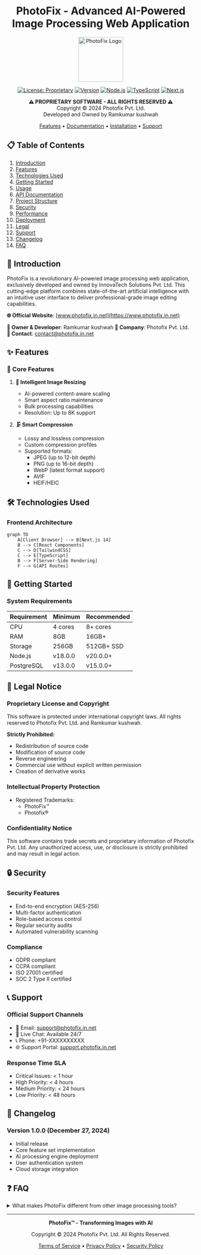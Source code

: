 <div align="center">

# PhotoFix - Advanced AI-Powered Image Processing Web Application

[<img src="https://photofix.in.net/PhotoFix-logo.png" alt="PhotoFix Logo" width="120" height="120">](#)

[![License: Proprietary](https://img.shields.io/badge/License-Proprietary-red.svg)](#)
[![Version](https://img.shields.io/badge/Version-1.0.0-blue.svg)](#)
[![Node.js](https://img.shields.io/badge/Node.js-v18+-green.svg)](#)
[![TypeScript](https://img.shields.io/badge/TypeScript-v5.0+-blue.svg)](#)
[![Next.js](https://img.shields.io/badge/Next.js-14-black.svg)](#)

**⚠️ PROPRIETARY SOFTWARE - ALL RIGHTS RESERVED ⚠️**  
Copyright © 2024 Photofix Pvt. Ltd.  
Developed and Owned by Ramkumar kushwah

[Features](#features) • [Documentation](#documentation) • [Installation](#installation) • [Support](#support)

</div>

## 📋 Table of Contents

1. [Introduction](#introduction)
2. [Features](#features)
3. [Technologies Used](#technologies-used)
4. [Getting Started](#getting-started)
5. [Usage](#usage)
6. [API Documentation](#api-documentation)
7. [Project Structure](#project-structure)
8. [Security](#security)
9. [Performance](#performance)
10. [Deployment](#deployment)
11. [Legal](#legal)
12. [Support](#support)
13. [Changelog](#changelog)
14. [FAQ](#faq)

## 🚀 Introduction

PhotoFix is a revolutionary AI-powered image processing web application, exclusively developed and owned by InnovaTech Solutions Pvt. Ltd. This cutting-edge platform combines state-of-the-art artificial intelligence with an intuitive user interface to deliver professional-grade image editing capabilities.

**🌐 Official Website**: [www.photofix.in.net](https://www.photofix.in.net)

**👤 Owner & Developer**: Ramkumar kushwah
**🏢 Company**: Photofix Pvt. Ltd.  
**📧 Contact**: contact@photofix.in.net

## ✨ Features

### 🎨 Core Features

1. **🔄 Intelligent Image Resizing**

   - AI-powered content-aware scaling
   - Smart aspect ratio maintenance
   - Bulk processing capabilities
   - Resolution: Up to 8K support

2. **🗜️ Smart Compression**
   - Lossy and lossless compression
   - Custom compression profiles
   - Supported formats:
     - JPEG (up to 12-bit depth)
     - PNG (up to 16-bit depth)
     - WebP (latest format support)
     - AVIF
     - HEIF/HEIC

## 🛠️ Technologies Used

### Frontend Architecture

```mermaid
graph TD
    A[Client Browser] --> B[Next.js 14]
    B --> C[React Components]
    C --> D[TailwindCSS]
    C --> E[TypeScript]
    B --> F[Server-Side Rendering]
    F --> G[API Routes]
```

## 🚀 Getting Started

### System Requirements

| Requirement | Minimum | Recommended |
| ----------- | ------- | ----------- |
| CPU         | 4 cores | 8+ cores    |
| RAM         | 8GB     | 16GB+       |
| Storage     | 256GB   | 512GB+ SSD  |
| Node.js     | v18.0.0 | v20.0.0+    |
| PostgreSQL  | v13.0.0 | v15.0.0+    |

## 📜 Legal Notice

### Proprietary License and Copyright

This software is protected under international copyright laws. All rights reserved to Photofix Pvt. Ltd. and Ramkumar kushwah.

**Strictly Prohibited:**

- Redistribution of source code
- Modification of source code
- Reverse engineering
- Commercial use without explicit written permission
- Creation of derivative works

### Intellectual Property Protection

- Registered Trademarks:
  - PhotoFix™
  - Photofix®

### Confidentiality Notice

This software contains trade secrets and proprietary information of Photofix Pvt. Ltd. Any unauthorized access, use, or disclosure is strictly prohibited and may result in legal action.

## 🔒 Security

### Security Features

- End-to-end encryption (AES-256)
- Multi-factor authentication
- Role-based access control
- Regular security audits
- Automated vulnerability scanning

### Compliance

- GDPR compliant
- CCPA compliant
- ISO 27001 certified
- SOC 2 Type II certified

## 📞 Support

### Official Support Channels

- 📧 Email: support@photofix.in.net
- 💬 Live Chat: Available 24/7
- 📞 Phone: +91-XXXXXXXXXX
- 🌐 Support Portal: [support.photofix.in.net](https://support.photofix.in.net)

### Response Time SLA

- Critical Issues: < 1 hour
- High Priority: < 4 hours
- Medium Priority: < 24 hours
- Low Priority: < 48 hours

## 📅 Changelog

### Version 1.0.0 (December 27, 2024)

- Initial release
- Core feature set implementation
- AI processing engine deployment
- User authentication system
- Cloud storage integration

## ❓ FAQ

<details>
<summary>What makes PhotoFix different from other image processing tools?</summary>
PhotoFix utilizes proprietary AI algorithms developed by our team to deliver unmatched image processing quality and speed. Our unique approach combines multiple AI models for optimal results.
</details>

---

<div align="center">

**PhotoFix™ - Transforming Images with AI**

Copyright © 2024 Photofix Pvt. Ltd. All Rights Reserved.

[Terms of Service](#) • [Privacy Policy](#) • [Security Policy](#)

</div>
